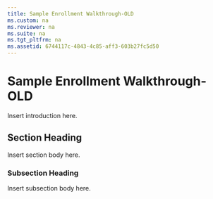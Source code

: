 ```yaml
---
title: Sample Enrollment Walkthrough-OLD
ms.custom: na
ms.reviewer: na
ms.suite: na
ms.tgt_pltfrm: na
ms.assetid: 6744117c-4843-4c85-aff3-603b27fc5d50
---
```

# Sample Enrollment Walkthrough-OLD
Insert introduction here.

## Section Heading
Insert section body here.

### Subsection Heading
Insert subsection body here.

